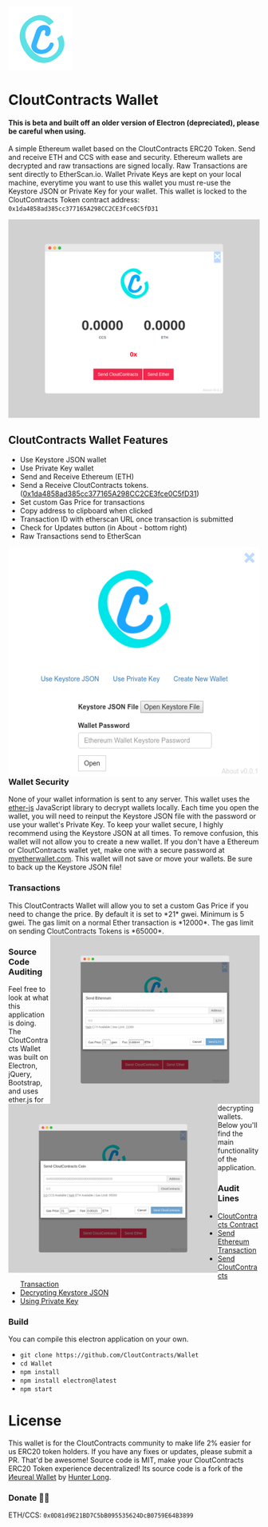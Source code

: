 ![CCSLOGO](https://raw.githubusercontent.com/CloutContracts/Wallet/master/Local%20Wallet/images/ccs.png)
# CloutContracts Wallet
#### This is beta and built off an older version of Electron (depreciated), please be careful when using.
A simple Ethereum wallet based on the CloutContracts ERC20 Token. Send and receive ETH and CCS with ease and security. Ethereum wallets are decrypted and raw transactions are signed locally. Raw Transactions are sent directly to EtherScan.io. Wallet Private Keys are kept on your local machine, everytime you want to use this wallet you must re-use the Keystore JSON or Private Key for your wallet.
This wallet is locked to the CloutContracts Token contract address: `0x1da4858ad385cc377165A298CC2CE3fce0C5fD31`

  <img src="https://raw.githubusercontent.com/CloutContracts/Wallet/master/Local%20Wallet/images/Preview_image.png">

## CloutContracts Wallet Features
- Use Keystore JSON wallet
- Use Private Key wallet
- Send and Receive Ethereum (ETH)
- Send a Receive CloutContracts tokens. ([0x1da4858ad385cc377165A298CC2CE3fce0C5fD31](https://etherscan.io/address/0x1da4858ad385cc377165A298CC2CE3fce0C5fD31))
- Set custom Gas Price for transactions
- Copy address to clipboard when clicked
- Transaction ID with etherscan URL once transaction is submitted
- Check for Updates button (in About - bottom right)
- Raw Transactions send to EtherScan

<img align="left" width="520" src="https://raw.githubusercontent.com/CloutContracts/Wallet/master/Local%20Wallet/images/CloutContracts_Wallet.png"><h3>Wallet Security</h3>
None of your wallet information is sent to any server. This wallet uses the [ether-js](https://docs.ethers.io/ethers.js/index.html) JavaScript library to decrypt wallets locally. Each time you open the wallet, you will need to reinput the Keystore JSON file with the password or use your wallet's Private Key. To keep your wallet secure, I highly recommend using the Keystore JSON at all times. To remove confusion, this wallet will not allow you to create a new wallet. If you don't have a Ethereum or CloutContracts wallet yet, make one with a secure password at [myetherwallet.com](https://www.myetherwallet.com/). This wallet will not save or move your wallets. Be sure to back up the Keystore JSON file!

<h3>Transactions</h3>
This CloutContracts Wallet will allow you to set a custom Gas Price if you need to change the price. By default it is set to *21* gwei. Minimum is 5 gwei. The gas limit on a normal Ether transaction is *12000*. The gas limit on sending CloutContracts Tokens is *65000*.

<img align="right" width="420" src="https://raw.githubusercontent.com/CloutContracts/Wallet/master/Local%20Wallet/images/Ether_Send.png">

<img align="left" width="420" src="https://raw.githubusercontent.com/CloutContracts/Wallet/master/Local%20Wallet/images/CloutContracts_Send.png">


<h3>Source Code Auditing</h3>
Feel free to look at what this application is doing. The CloutContracts Wallet was built on Electron, jQuery, Bootstrap, and uses ether.js for decrypting wallets. Below you'll find the main functionality of the application.

### Audit Lines
- [CloutContracts Contract](https://github.com/CloutContracts/Wallet/blob/master/js/main.js#L22)
- [Send Ethereum Transaction](https://github.com/CloutContracts/Wallet/blob/master/js/main.js#L319)
- [Send CloutContracts Transaction](https://github.com/CloutContracts/Wallet/blob/master/js/main.js#L367)
- [Decrypting Keystore JSON](https://github.com/CloutContracts/Wallet/blob/master/js/main.js#L276)
- [Using Private Key](https://github.com/CloutContracts/Wallet/blob/master/js/main.js#L163)

### Build
You can compile this electron application on your own.
- `git clone https://github.com/CloutContracts/Wallet`
- `cd Wallet`
- `npm install`
- `npm install electron@latest`
- `npm start`

# License
This wallet is for the CloutContracts community to make life 2% easier for us ERC20 token holders. If you have any fixes or updates, please submit a PR. That'd be awesome! Source code is MIT, make your CloutContracts ERC20 Token experience decentralized! Its source code is a fork of the [Иeureal Wallet](https://github.com/hunterlong/neureal-wallet) by [Hunter Long](https://github.com/hunterlong).

### Donate :beer::bug:
ETH/CCS: `0x0D81d9E21BD7C5bB095535624DcB0759E64B3899`
